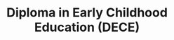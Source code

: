 ---
title: Diploma in Early Childhood Education (DECE)
id: dece
category: "undergraduate-programme"
code_kl: KPT/JPS(R2/143/4/0081)(A5668)12/24
code_pg: KPT/JPS(N/143/4/0191)(MQA/PA14313)05/27
intake: 15 Jun & 24 Aug
note:
---